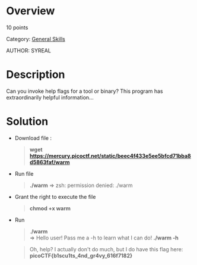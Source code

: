 # Overview 
10 points

Category: [General Skills]()

AUTHOR: SYREAL

# Description
Can you invoke help flags for a tool or binary? This program has extraordinarily helpful information...
# Solution
- Download file :
  > **wget https://mercury.picoctf.net/static/beec4f433e5ee5bfcd71bba8d5863faf/warm**

- Run file 
  > **./warm**
    => zsh: permission denied: ./warm
- Grant the right to execute the file
  >**chmod +x warm** 
- Run
  > .**/warm**       
=> Hello user! Pass me a -h to learn what I can do!
  > **./warm -h**

  >Oh, help? I actually don't do much, but I do have this flag here: **picoCTF{b1scu1ts_4nd_gr4vy_616f7182}**


